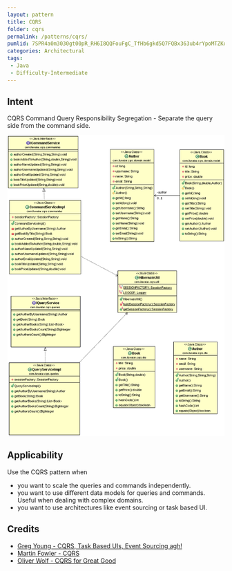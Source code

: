 ```yaml
---
layout: pattern
title: CQRS
folder: cqrs
permalink: /patterns/cqrs/
pumlid: 7SPR4a0m3030gt00pR_RH6I8QQFouFgC_TfHb6gkd5Q7FQBx363ub4rYpoMTZKuDrYXqDX37HIuuyCPfPPTDfuuHREhGqBy0NUR0GNzAMYizMtq1
categories: Architectural
tags:
 - Java
 - Difficulty-Intermediate
---
```


## Intent
CQRS Command Query Responsibility Segregation - Separate the query side from the command side.

![alt text](./etc/cqrs.png "CQRS")

## Applicability
Use the CQRS pattern when

* you want to scale the queries and commands independently.
* you want to use different data models for queries and commands. Useful when dealing with complex domains.
* you want to use architectures like event sourcing or task based UI.

## Credits

* [Greg Young - CQRS, Task Based UIs, Event Sourcing agh!](http://codebetter.com/gregyoung/2010/02/16/cqrs-task-based-uis-event-sourcing-agh/)
* [Martin Fowler - CQRS](https://martinfowler.com/bliki/CQRS.html)
* [Oliver Wolf - CQRS for Great Good](https://www.youtube.com/watch?v=Ge53swja9Dw)
